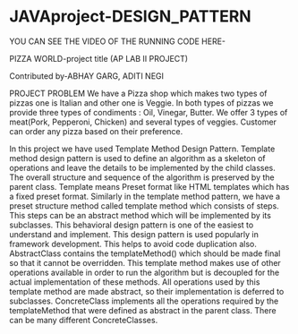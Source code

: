 # JAVAproject-DESIGN_PATTERN


YOU CAN SEE THE VIDEO OF THE RUNNING CODE HERE-


PIZZA WORLD-project title
(AP LAB II PROJECT)

Contributed by-ABHAY GARG, ADITI NEGI

PROJECT PROBLEM
We have a Pizza shop which makes two types of pizzas one is Italian and
other one is Veggie. In both types of pizzas we provide three types of
condiments : Oil, Vinegar, Butter. We offer 3 types of meat(Pork,
Pepperoni, Chicken) and several types of veggies. Customer can order any
pizza based on their preference.



In this project we have used Template Method Design Pattern.
Template method design pattern is used to define an algorithm as a
skeleton of operations and leave the details to be implemented by the child
classes. The overall structure and sequence of the algorithm is preserved by
the parent class.
Template means Preset format like HTML templates which has a fixed
preset format. Similarly in the template method pattern, we have a preset
structure method called template method which consists of steps. This
steps can be an abstract method which will be implemented by its
subclasses.
This behavioral design pattern is one of the easiest to understand and
implement. This design pattern is used popularly in framework
development. This helps to avoid code duplication also.
AbstractClass contains the templateMethod() which should be made final
so that it cannot be overridden. This template method makes use of other
operations available in order to run the algorithm but is decoupled for the
actual implementation of these methods. All operations used by this
template method are made abstract, so their implementation is deferred to
subclasses.
ConcreteClass implements all the operations required by the
templateMethod that were defined as abstract in the parent class. There can
be many different ConcreteClasses.
